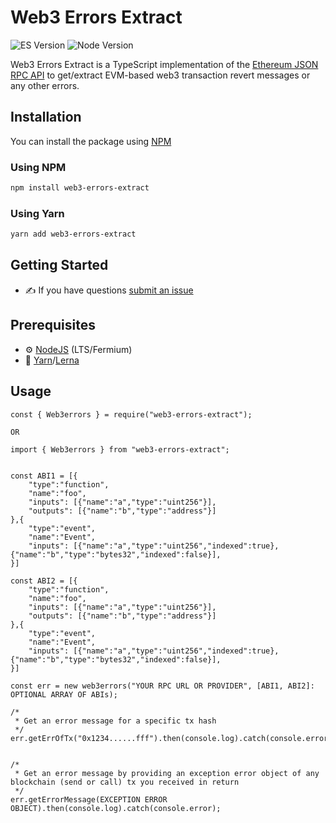# Web3 Errors Extract

![ES Version](https://img.shields.io/badge/ES-2020-yellow)
![Node Version](https://img.shields.io/badge/node-14.x-green)

Web3 Errors Extract is a TypeScript implementation of the [Ethereum JSON RPC API](https://eth.wiki/json-rpc/API) to get/extract EVM-based web3 transaction revert messages or any other errors.

## Installation

You can install the package using [NPM](https://www.npmjs.com/package/web3-errors-extract)

### Using NPM

```bash
npm install web3-errors-extract
```

### Using Yarn

```bash
yarn add web3-errors-extract
```

## Getting Started

-   :writing_hand: If you have questions [submit an issue](https://github.com/moazzamgodil/web3-errors-extract/issues/new/choose)

## Prerequisites

-   :gear: [NodeJS](https://nodejs.org/) (LTS/Fermium)
-   :toolbox: [Yarn](https://yarnpkg.com/)/[Lerna](https://lerna.js.org/)

## Usage

```
const { Web3errors } = require("web3-errors-extract");

OR

import { Web3errors } from "web3-errors-extract";


const ABI1 = [{
    "type":"function",
    "name":"foo",
    "inputs": [{"name":"a","type":"uint256"}],
    "outputs": [{"name":"b","type":"address"}]
},{
    "type":"event",
    "name":"Event",
    "inputs": [{"name":"a","type":"uint256","indexed":true},{"name":"b","type":"bytes32","indexed":false}],
}]

const ABI2 = [{
    "type":"function",
    "name":"foo",
    "inputs": [{"name":"a","type":"uint256"}],
    "outputs": [{"name":"b","type":"address"}]
},{
    "type":"event",
    "name":"Event",
    "inputs": [{"name":"a","type":"uint256","indexed":true},{"name":"b","type":"bytes32","indexed":false}],
}]

const err = new web3errors("YOUR RPC URL OR PROVIDER", [ABI1, ABI2]: OPTIONAL ARRAY OF ABIs);

/*
 * Get an error message for a specific tx hash
 */
err.getErrOfTx("0x1234......fff").then(console.log).catch(console.error);


/*
 * Get an error message by providing an exception error object of any blockchain (send or call) tx you received in return
 */
err.getErrorMessage(EXCEPTION ERROR OBJECT).then(console.log).catch(console.error);
```